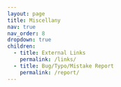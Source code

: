 ```yaml
---
layout: page
title: Miscellany
nav: true
nav_order: 8
dropdown: true
children:
  - title: External Links
    permalink: /links/
  - title: Bug/Typo/Mistake Report
    permalink: /report/
---
```

